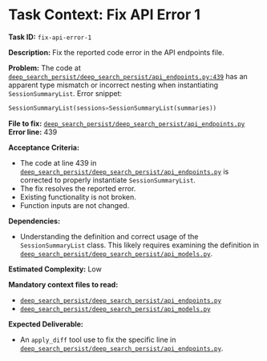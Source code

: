 # Task Context: Fix API Error 1

**Task ID:** `fix-api-error-1`

**Description:** Fix the reported code error in the API endpoints file.

**Problem:**
The code at [`deep_search_persist/deep_search_persist/api_endpoints.py:439`](deep_search_persist/deep_search_persist/api_endpoints.py:439) has an apparent type mismatch or incorrect nesting when instantiating `SessionSummaryList`.
Error snippet:
```python
SessionSummaryList(sessions=SessionSummaryList(summaries))
```

**File to fix:** [`deep_search_persist/deep_search_persist/api_endpoints.py`](deep_search_persist/deep_search_persist/api_endpoints.py)
**Error line:** 439

**Acceptance Criteria:**
- The code at line 439 in [`deep_search_persist/deep_search_persist/api_endpoints.py`](deep_search_persist/deep_search_persist/api_endpoints.py) is corrected to properly instantiate `SessionSummaryList`.
- The fix resolves the reported error.
- Existing functionality is not broken.
- Function inputs are not changed.

**Dependencies:**
- Understanding the definition and correct usage of the `SessionSummaryList` class. This likely requires examining the definition in [`deep_search_persist/deep_search_persist/api_models.py`](deep_search_persist/deep_search_persist/api_models.py).

**Estimated Complexity:** Low

**Mandatory context files to read:**
- [`deep_search_persist/deep_search_persist/api_endpoints.py`](deep_search_persist/deep_search_persist/api_endpoints.py)
- [`deep_search_persist/deep_search_persist/api_models.py`](deep_search_persist/deep_search_persist/api_models.py)

**Expected Deliverable:**
- An `apply_diff` tool use to fix the specific line in [`deep_search_persist/deep_search_persist/api_endpoints.py`](deep_search_persist/deep_search_persist/api_endpoints.py).
